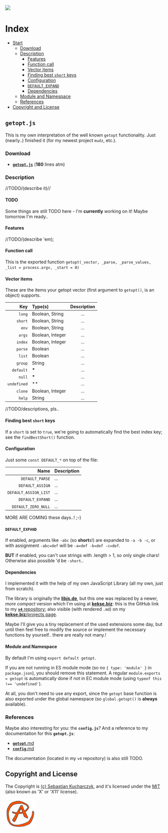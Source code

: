 <img src="https://kekse.biz/github.php?draw&override=github:getopt.js&text=v4&draw" />

# Index
* [Start](#getoptjs)
    * [Download](#download)
    * [Description](#description)
        * [Features](#features)
        * [Function call](#function-call)
        * [Vector items](#vector-items)
        * [Finding best `short` keys](#finding-best-short-keys)
        * [Configuration](#configuration)
        * [`DEFAULT_EXPAND`](#default_expand)
    	* [Dependencies](#dependencies)
	* [Module and Namespace](#module-and-namespace)
    * [References](#references)
* [Copyright and License](#copyright-and-license)

## `getopt.js`
This is my own interpretation of the well known `getopt` functionality.
Just (nearly..) finished it (for my newest project `mudz`, etc.).

### Download
* [**`getopt.js`**](js/getopt.js) (**180** lines atm)

### Description
//TODO/(describe it)//

#### TODO
Some things are still TODO here - I'm **currently** working on it! Maybe tomorrow I'm ready..

#### Features
//TODO/(describe 'em);

#### Function call
This is the exported function
`getopt(_vector, _parse, _parse_values, _list = process.argv, _start = 0)`

#### Vector items
These are the items your getopt vector (first argument to `getopt()`, is an object) supports.

| Key         | Type(s)          | Description |
| ----------: | :--------------- | :---------: |
| `long`      | Boolean, String  | ...         |
| `short`     | Boolean, String  | ...         |
| `env`       | Boolean, String  | ...         |
| `args`      | Boolean, Integer | ...         |
| `index`     | Boolean, Integer | ...         |
| `parse`     | Boolean          | ...         |
| `list`      | Boolean          | ...         |
| `group`     | String           | ...         |
| `default`   | **\***           | ...         |
| `null`      | **\***           | ...         |
| `undefined` | **\**            | ...         |
| `clone`     | Boolean, Integer | ...         |
| `help`      | String           | ...         |

//TODO/descriptions, pls..

#### Finding best **`short`** keys
If a `short` is set to `true`, we're going to automatically find the best index key;
see the `findBestShort()` function.

#### Configuration
Just some `const DEFAULT_*` on top of the file:

| Name                  | Description |
| --------------------: | :---------- |
| `DEFAULT_PARSE`       | ...         |
| `DEFAULT_ASSIGN`      | ...         |
| `DEFAULT_ASSIGN_LIST` | ...         |
| `DEFAULT_EXPAND`      | ...         |
| `DEFAULT_ZERO_NULL`   | ...         |

MORE ARE COMING these days..! ;-)

#### **`DEFAULT_EXPAND`**
If enabled, arguments like `-abc` (so **short**s!) are expanded to `-a -b -c`, or with assignment
`-abc=def` will be `-a=def -b=def -c=def`.

**BUT** if enabled, you can't use strings with .length > 1, so only single chars! Otherwise also
possible 'd be `-short`..

#### Dependencies
I implemented it with the help of my own JavaScript Library (all my own, just from scratch).

The library is originally the [**libjs.de**](https://libjs.de/), but this one was replaced by a newer,
_more compact_ version which I'm using at [**kekse.biz**](https://kekse.biz/): this is the GitHub link
to my [**`v4`** repository](https://github.com/kekse1/v4/); also visible (with rendered `.md`) on my
[**kekse.biz**/projects page](https://kekse.biz/#github://kekse1/).

Maybe I'll give you a tiny replacement of the used extensions some day, but until then feel free to
modify the source or implement the necessary functions by yourself.. there are really not many.!

#### Module and Namespace
By default I'm using `export default getopt`.

If you are not running in ES module mode (so no `{ type: 'module' }` in `package.json`), you should
remove this statement. A regular `module.exports = getopt` is automatically done if not in EC module
mode (using `typeof this !== 'undefined'`).

At all, you don't need to use any export, since the `getopt` base function is also exported under the
global namespace (so `global.getopt()` is **always** available).

### References
Maybe also interesting for you: the **`config.js`**? And a reference to my documentation for this **`getopt.js`**:

* [**`getopt`**.md](https://github.com/kekse1/v4/blob/git/docs/modules/lib/getopt.md)
* [**`config`**.md](https://github.com/kekse1/v4/blob/git/docs/modules/lib/config.md)

The documentation (located in my `v4` repository) is also still TODO.

## Copyright and License
The Copyright is [(c) Sebastian Kucharczyk](COPYRIGHT.txt),
and it's licensed under the [MIT](LICENSE.txt) (also known as 'X' or 'X11' license).

![kekse.biz](favicon.png)

